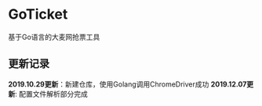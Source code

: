# GoTicket
基于Go语言的大麦网抢票工具




## 更新记录
**2019.10.29更新**：新建仓库，使用Golang调用ChromeDriver成功
**2019.12.07更新**: 配置文件解析部分完成

